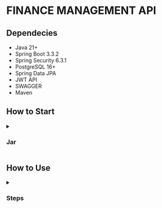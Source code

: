 # FINANCE MANAGEMENT API

## Dependecies

- Java 21+
- Spring Boot 3.3.2
- Spring Security 6.3.1
- PostgreSQL 16+
- Spring Data JPA
- JWT API
- SWAGGER
- Maven

## How to Start

<details close>
  <summary>
    <h3>
      Jar    
    </h3>
  </summary>

1. **Clone the repository:**

```
    git clone https://github.com/mamatsalay/financeapp.git
    cd financeapp
```

2. **Paste the .env file into  match-making folder**

    .env file content
   
    ```.env
    DB_URL=<your-databse-url>
    DB_USERNAME=<your-databse-username>
    DB_PASSWORD=<your-databse-password>
    ```
3. **Build the project:**

    Use Maven to build the project.

    ```sh
    mvn clean install
    ```

4. **Run the application:**

    To run the application, make sure you have Java 21 installed
    
    ```sh
    java -jar target/financeapp-0.0.1-SNAPSHOT.jar
    ```
5. **Link for the application**

   http://localhost:8080/swagger-ui/index.html#/

</details>

## How to Use

<details close>
  <summary>
    <h3>
      Steps   
    </h3>
  </summary>

  1. **Register the user**

  2. **Obtain JWT Token**

  3. **Use JWT Token when making request**

  4. **Have Fun, Good Luck :)**

</details>
